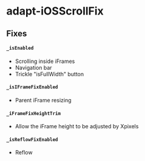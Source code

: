 adapt-iOSScrollFix
==========================

## Fixes
#### `_isEnabled`
* Scrolling inside iFrames
* Navigation bar
* Trickle "isFullWidth" button

#### `_isIFrameFixEnabled`
* Parent iFrame resizing

#### `_iFrameFixHeightTrim`
* Allow the iFrame height to be adjusted by Xpixels

#### `_isReflowFixEnabled`
* Reflow

